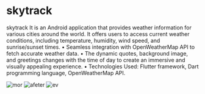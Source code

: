 # skytrack
skytrack
It is an Android application that provides weather information for various cities around the world. It offers users to access current weather conditions, including temperature, humidity, wind speed, and sunrise/sunset times. • Seamless integration with OpenWeatherMap API to fetch accurate weather data. • The dynamic quotes, background image, and greetings changes with the time of day to create an immersive and visually appealing experience. • Technologies Used: Flutter framework, Dart programming language, OpenWeatherMap API.

![mor](https://github.com/arnav777dev/skytrack/assets/98037912/bd92c0be-cf41-4142-bd71-abdbf0acc11a)
![afeter](https://github.com/arnav777dev/skytrack/assets/98037912/f67d4aa1-2e78-422a-b39a-56ac3c9db875)
![ev](https://github.com/arnav777dev/skytrack/assets/98037912/df45288b-ebab-4d6f-9dbd-d60da03aaf8b)
